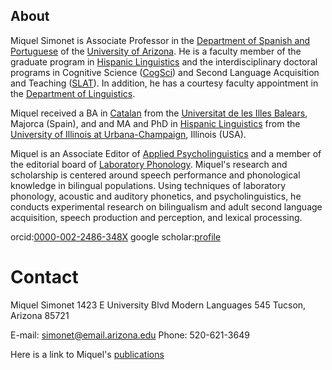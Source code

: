 ## About

Miquel Simonet is Associate Professor in the [Department of Spanish and Portuguese](https://spanish.arizona.edu/) of the [University of Arizona](https://www.arizona.edu/). He is a faculty member of the graduate program in [Hispanic Linguistics](https://spanish.arizona.edu/undergrad/hispanic-linguistics) and the interdisciplinary doctoral programs in Cognitive Science ([CogSci](https://www.cogsci.arizona.edu/content/welcome-cognitive-science)) and Second Language Acquisition and Teaching ([SLAT](https://slat.arizona.edu/)). In addition, he has a courtesy faculty appointment in the [Department of Linguistics](https://linguistics.arizona.edu/).

Miquel received a BA in [Catalan](http://www.uib.cat/lauib/estructura/Departaments/dfc/) from the [Universitat de les Illes Balears](http://www.uib.eu/), Majorca (Spain), and and MA and PhD in [Hispanic Linguistics](https://spanport.illinois.edu/research/hispanic-linguistics) from the [University of Illinois at Urbana-Champaign](https://illinois.edu/), Illinois (USA).

Miquel is an Associate Editor of [Applied Psycholinguistics](https://www.cambridge.org/core/journals/applied-psycholinguistics) and a member of the editorial board of [Laboratory Phonology](https://www.journal-labphon.org/).
Miquel's research and scholarship is centered around speech performance and phonological knowledge in bilingual populations. Using techniques of laboratory phonology, acoustic and auditory phonetics, and psycholinguistics, he conducts experimental research on bilingualism and adult second language acquisition, speech production and perception, and lexical processing.

orcid:[0000-002-2486-348X](https://orcid.org/0000-0002-2486-348X)
google scholar:[profile](https://scholar.google.com/citations?user=GnYMTI8AAAAJ&hl=en)

# Contact
Miquel Simonet
1423 E University Blvd
Modern Languages 545
Tucson, Arizona 85721

E-mail: simonet@email.arizona.edu
Phone: 520-621-3649

Here is a link to Miquel's [publications](publications.md)

